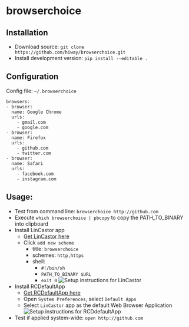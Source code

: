 # browserchoice


## Installation
* Download source: `git clone https://github.com/hiway/browserchoice.git`
* Install development version: `pip install --editable .`

## Configuration
Config file: `~/.browserchoice`

    browsers:
    - browser: 
      name: Google Chrome
      urls: 
        - gmail.com
        - google.com
    - browser:
      name: Firefox
      urls: 
        - github.com 
        - twitter.com
    - browser:
      name: Safari
      urls: 
        - facebook.com
        - instagram.com

## Usage:

* Test from command line: `browserchoice http://github.com`
* Execute `which browserchoice | pbcopy` to copy the PATH_TO_BINARY into clipboard
* Install LinCastor app
  * [Get LinCastor here](https://onflapp.wordpress.com/lincastor/)
  * Click `add new scheme`
    * title: `browserchoice`
    * schemes: `http,https`
    * shell: 
        * `#!/bin/sh`
        * `PATH_TO_BINARY $URL`
        * `exit 0`
  ![Setup instructions for LinCastor](http://i.imgur.com/E5LrQsE.png)
* Install RCDefaultApp
  * [Get RCDefaultApp here](http://www.rubicode.com/Software/RCDefaultApp/)
  * Open `System Preferences`, select `Default Apps`
  * Select `LinCastor` app as the default Web Browser Application
  ![Setup instructions for RCDdefaultApp](http://i.imgur.com/UWM7BLN.png)
* Test if applied system-wide: `open http://github.com`